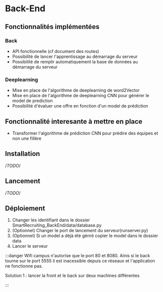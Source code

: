 # Back-End
## Fonctionnalités implémentées
### Back 

* API fonctionnelle (cf document des routes)
* Possibilité de lancer l'apprentissage au démarrage du serveur
* Possibilité de remplir automatiquement la base de données au démarrage du serveur

### Deeplearning
* Mise en place de l'algorithme de deeplearning de word2Vector
* Mise en place de l'algorithme de deeplearning CNN pour générer le model de prediction
* Possibilité d'évaluer une offre en fonction d'un model de prédiction 

## Fonctionnalité interesante à mettre en place

* Transformer l'algorithme de prédiction CNN pour prédire des équipes et non une fillère

## Installation

/*TODO*/

## Lancement

/*TODO*/

## Déploiement

1. Changer les identifiant dans le dossier SmartRecruiting_BackEnd/data/database.py
2. (Optionnel) Changer le port de lancement du serveur(runserver.py)
3. (Optionnel) Si un model a déjà été génré copier le model dans le dossier data
4. Lancer le serveur


:::danger
Wifi campus n'autorise que le port 80 et 8080. Ainis si le back tourne sur le port 5555 il est inacessible depuis ce réseaux et l'application ne fonctionne pas.

Solution 1 : lancer la front et le back sur deux machines différentes

:::
